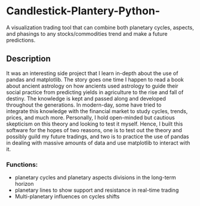 # Candlestick-Plantery-Python-

A visualization trading tool that can combine both planetary cycles, aspects, and phasings to any stocks/commodities trend and make a future predictions. 

## Description

It was an interesting side project that I learn in-depth about the use of pandas and matplotlib. The story goes one time I happen to read a book about ancient astrology on how ancients used astrology to guide their social practice from predicting yields in agriculture to the rise and fall of destiny. The knowledge is kept and passed along and developed throughout the generations. In modern-day, some have tried to integrate this knowledge with the financial market to study cycles, trends, prices, and much more. Personally, I hold open-minded but cautious skepticism on this theory and looking to test it myself. Hence, I built this software for the hopes of two reasons, one is to test out the theory and possibly guild my future tradings, and two is to practice the use of pandas in dealing with massive amounts of data and use matplotlib to interact with it. 

### Functions:
* planetary cycles and planetary aspects divisions in the long-term horizon
* planetary lines to show support and resistance in real-time trading
* Multi-planetary influences on cycles shifts
